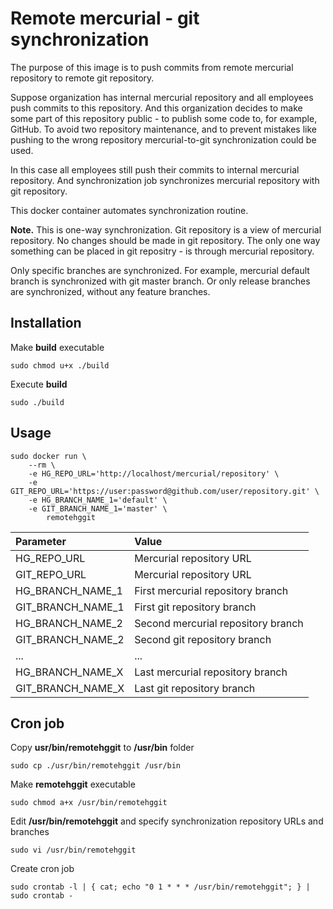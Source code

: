 Remote mercurial - git synchronization
======================================
The purpose of this image is to push commits from remote mercurial repository to remote git repository.

Suppose organization has internal mercurial repository and all employees push commits to this repository.
And this organization decides to make some part of this repository public - to publish some code to, for example, GitHub.
To avoid two repository maintenance, and to prevent mistakes like pushing to the wrong repository mercurial-to-git synchronization could be used.

In this case all employees still push their commits to internal mercurial repository.
And synchronization job synchronizes mercurial repository with git repository. 

This docker container automates synchronization routine.

**Note.**
This is one-way synchronization.
Git repository is a view of mercurial repository.
No changes should be made in git repository.
The only one way something can be placed in git repositry - is through mercurial repository.

Only specific branches are synchronized.
For example, mercurial default branch is synchronized with git master branch.
Or only release branches are synchronized, without any feature branches.

Installation
------------
Make **build** executable
``` 
sudo chmod u+x ./build
```

Execute **build**
```
sudo ./build
```

Usage
-----
```
sudo docker run \
    --rm \
    -e HG_REPO_URL='http://localhost/mercurial/repository' \
    -e GIT_REPO_URL='https://user:password@github.com/user/repository.git' \
    -e HG_BRANCH_NAME_1='default' \
    -e GIT_BRANCH_NAME_1='master' \
        remotehggit
```
| Parameter         | Value                              |
| :---------------- | :--------------------------------- |
| HG_REPO_URL       | Mercurial repository URL           |
| GIT_REPO_URL      | Mercurial repository URL           |
| HG_BRANCH_NAME_1  | First mercurial repository branch  |
| GIT_BRANCH_NAME_1 | First git repository branch        |
| HG_BRANCH_NAME_2  | Second mercurial repository branch |
| GIT_BRANCH_NAME_2 | Second git repository branch       |
| ...               | ...                                |
| HG_BRANCH_NAME_X  | Last mercurial repository branch   |
| GIT_BRANCH_NAME_X | Last git repository branch         |

Cron job
--------
Copy **usr/bin/remotehggit** to **/usr/bin** folder
```
sudo cp ./usr/bin/remotehggit /usr/bin
```

Make **remotehggit** executable
```
sudo chmod a+x /usr/bin/remotehggit
```

Edit **/usr/bin/remotehggit** and specify synchronization repository URLs and branches
```
sudo vi /usr/bin/remotehggit
```

Create cron job
```
sudo crontab -l | { cat; echo "0 1 * * * /usr/bin/remotehggit"; } | sudo crontab -
```
